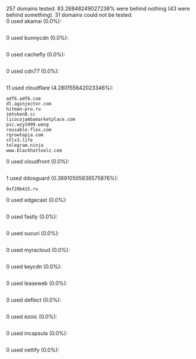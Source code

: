 257 domains tested. 83.26848249027238% were behind nothing (43 were behind something). 31 domains could not be tested.<br>
0 used akamai (0.0%):
```

```

0 used bunnycdn (0.0%):
```

```

0 used cachefly (0.0%):
```

```

0 used cdn77 (0.0%):
```

```

11 used cloudflare (4.280155642023346%):
```
adf6.adf6.com
dl.aginjector.com
hitman-pro.ru
imtoken8.cc
licocojambamarketplace.com
pic.wzy1999.wang
reusable-flex.com
rgrowtopia.com
stlx3.life
telegram.ninja
www.blackhattoolz.com
```

0 used cloudfront (0.0%):
```

```

1 used ddosguard (0.38910505836575876%):
```
0xf20b415.ru
```

0 used edgecast (0.0%):
```

```

0 used fastly (0.0%):
```

```

0 used sucuri (0.0%):
```

```

0 used myracloud (0.0%):
```

```

0 used keycdn (0.0%):
```

```

0 used leaseweb (0.0%):
```

```

0 used deflect (0.0%):
```

```

0 used ezoic (0.0%):
```

```

0 used incapsula (0.0%):
```

```

0 used netlify (0.0%):
```

```
